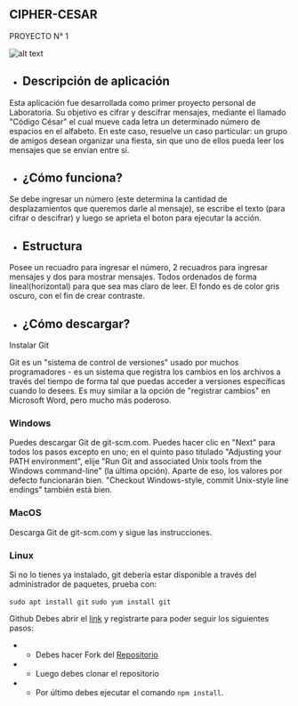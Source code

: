 ## CIPHER-CESAR
  PROYECTO N° 1
   
![alt text](https://sg.com.mx/sites/default/files/styles/max_w680/public/images/logo_laboratoria-07_%282%29.png?itok=C3VhoxMT)



+ ## Descripción de aplicación
 
Esta aplicación fue desarrollada como primer proyecto personal de Laboratoria.
Su objetivo es cifrar y descifrar mensajes, mediante el llamado "Código César" el cual mueve cada letra un determinado número de espacios en el alfabeto. 
En este caso, resuelve un caso particular: un grupo de amigos desean organizar una fiesta, sin que uno de ellos pueda leer los mensajes que se envían entre sí.
 

+ ## ¿Cómo funciona?

Se debe ingresar un número (este determina la cantidad de desplazamientos que queremos darle al mensaje), se escribe el texto (para cifrar o descifrar) y luego se aprieta el boton para ejecutar la acción.
 
+ ## Estructura 
 
Posee un recuadro para ingresar el número, 2 recuadros para ingresar mensajes y dos para mostrar mensajes.
Todos ordenados de forma lineal(horizontal) para que sea mas claro de leer. El fondo es de color gris oscuro, con el fin de crear contraste.

+ ## ¿Cómo descargar?

Instalar Git

Git es un "sistema de control de versiones" usado por muchos programadores - es un sistema que registra los cambios en los archivos a través del tiempo de forma tal que puedas acceder a versiones específicas cuando lo desees. Es muy similar a la opción de "registrar cambios" en Microsoft Word, pero mucho más poderoso.

### Windows
Puedes descargar Git de git-scm.com. Puedes hacer clic en "Next" para todos los pasos excepto en uno; en el quinto paso titulado "Adjusting your PATH environment", elije "Run Git and associated Unix tools from the Windows command-line" (la última opción). Aparte de eso, los valores por defecto funcionarán bien. "Checkout Windows-style, commit Unix-style line endings" también está bien.

### MacOS
Descarga Git de git-scm.com y sigue las instrucciones.

### Linux
Si no lo tienes ya instalado, git debería estar disponible a través del administrador de paquetes, prueba con:

`sudo apt install git`
`sudo yum install git`

Github
Debes abrir el [link](https://github.com) y registrarte para poder seguir los siguientes pasos:

+ * Debes hacer Fork del [Repositorio](https://github.com/CamiRamirez/scl-2018-05-bc-core-am)
+ * Luego debes clonar el repositorio
+ * Por último debes ejecutar el comando `npm install`.

